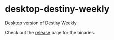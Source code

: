 # desktop-destiny-weekly
Desktop version of Destiny Weekly

Check out the [release](https://github.com/persocon/desktop-destiny-weekly/releases) page for the binaries.
